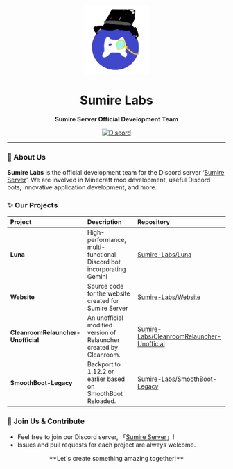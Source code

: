 <div align="center">

  <img src="https://raw.githubusercontent.com/Sumire-Labs/.github/main/sumire_server_icon.png" alt="Sumire Labs Logo" width="150">

  # Sumire Labs

  **Sumire Server Official Development Team**

  [![Discord](https://img.shields.io/discord/1291146509882101780?color=5865F2&label=Discord&logo=discord&logoColor=white)](https://discord.gg/H8eh2hR79e)

</div>

---

### 👾 About Us

**Sumire Labs** is the official development team for the Discord server ‘[Sumire Server](https://discord.gg/H8eh2hR79e)’.
We are involved in
Minecraft mod development, useful Discord bots, innovative application development, and more.

### ✨ Our Projects

| Project | Description | Repository |
| :--- | :--- | :--- |
| **Luna** | High-performance, multi-functional Discord bot incorporating Gemini | [Sumire-Labs/Luna](https://github.com/Sumire-Labs/Luna) |
| **Website** | Source code for the website created for Sumire Server | [Sumire-Labs/Website](https://github.com/Sumire-Labs/Website) |
| **CleanroomRelauncher-Unofficial** | An unofficial modified version of Relauncher created by Cleanroom. | [Sumire-Labs/CleanroomRelauncher-Unofficial](https://github.com/Sumire-Labs/CleanroomRelauncher-Unofficial) |
| **SmoothBoot-Legacy** | Backport to 1.12.2 or earlier based on SmoothBoot Reloaded. | [Sumire-Labs/SmoothBoot-Legacy](https://github.com/Sumire-Labs/SmoothBoot-Legacy) |

### 🤝 Join Us & Contribute

* Feel free to join our Discord server, 「[Sumire Server](https://discord.gg/H8eh2hR79e)」!
* Issues and pull requests for each project are always welcome.

<div align="center">
  **Let's create something amazing together!**
</div>
